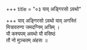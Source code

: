 +++
title = "०३ याव् अङ्गिरसो ऽवथो"

+++
याव् अङ्गिरसो ऽवथो याव् अगस्तिं  
मित्रावरुणा जमदग्निम् अत्रिम् ।  
यौ कश्यपम् अवथो यौ वसिष्ठं  
तौ नो मुञ्चतम् अंहसः ॥